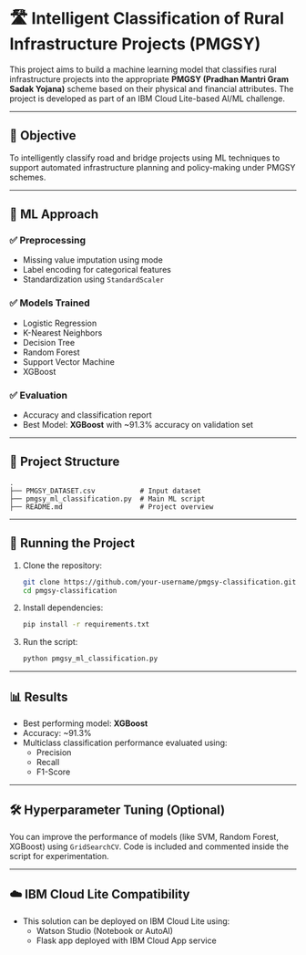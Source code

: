 # 🛣️ Intelligent Classification of Rural Infrastructure Projects (PMGSY)

This project aims to build a machine learning model that classifies rural infrastructure projects into the appropriate **PMGSY (Pradhan Mantri Gram Sadak Yojana)** scheme based on their physical and financial attributes. The project is developed as part of an IBM Cloud Lite-based AI/ML challenge.

---

## 📌 Objective

To intelligently classify road and bridge projects using ML techniques to support automated infrastructure planning and policy-making under PMGSY schemes.

---

## 🧠 ML Approach

### ✅ Preprocessing
- Missing value imputation using mode
- Label encoding for categorical features
- Standardization using `StandardScaler`

### ✅ Models Trained
- Logistic Regression
- K-Nearest Neighbors
- Decision Tree
- Random Forest
- Support Vector Machine
- XGBoost

### ✅ Evaluation
- Accuracy and classification report
- Best Model: **XGBoost** with ~91.3% accuracy on validation set

---

## 📁 Project Structure

```
.
├── PMGSY_DATASET.csv           # Input dataset
├── pmgsy_ml_classification.py  # Main ML script
├── README.md                   # Project overview
```

---

## 🚀 Running the Project

1. Clone the repository:
   ```bash
   git clone https://github.com/your-username/pmgsy-classification.git
   cd pmgsy-classification
   ```

2. Install dependencies:
   ```bash
   pip install -r requirements.txt
   ```

3. Run the script:
   ```bash
   python pmgsy_ml_classification.py
   ```

---

## 📊 Results

- Best performing model: **XGBoost**
- Accuracy: ~91.3%
- Multiclass classification performance evaluated using:
  - Precision
  - Recall
  - F1-Score

---

## 🛠️ Hyperparameter Tuning (Optional)

You can improve the performance of models (like SVM, Random Forest, XGBoost) using `GridSearchCV`. Code is included and commented inside the script for experimentation.

---

## ☁️ IBM Cloud Lite Compatibility

- This solution can be deployed on IBM Cloud Lite using:
  - Watson Studio (Notebook or AutoAI)
  - Flask app deployed with IBM Cloud App service


